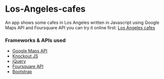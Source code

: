 # Los-Angeles-cafes
An app shows some cafes in Los Angeles written in Javascript using Google Maps API and Foursquare API
you can try it online first: [Los Angeles cafes](https://petersobhi.github.io/Los-Angeles-cafes/)

### Frameworks & APIs used
* [Google Maps API](https://developers.google.com/maps/)
* [Knockout JS](http://knockoutjs.com/)
* [jQuery](https://jquery.com/)
* [Foursquare API](https://developer.foursquare.com/)
* [Bootstrap](http://getbootstrap.com/)


